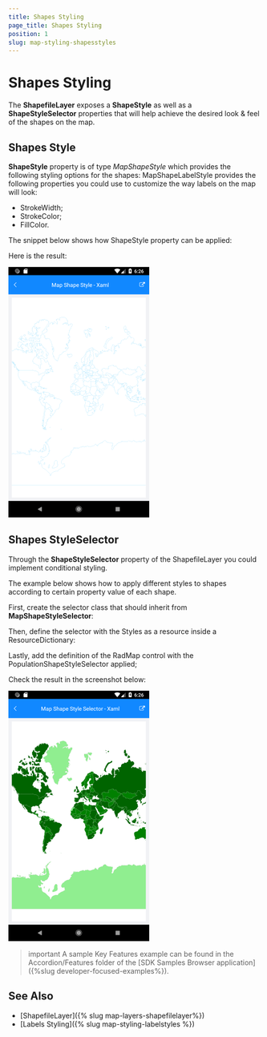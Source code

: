 ```yaml
---
title: Shapes Styling
page_title: Shapes Styling
position: 1
slug: map-styling-shapesstyles
---
```


# Shapes Styling

The **ShapefileLayer** exposes a **ShapeStyle** as well as a **ShapeStyleSelector** properties that will help achieve the desired look &amp; feel of the shapes on the map.

## Shapes Style

**ShapeStyle** property is of type *MapShapeStyle* which provides the following styling options for the shapes:
MapShapeLabelStyle provides the following properties you could use to customize the way labels on the map will look:

* StrokeWidth;
* StrokeColor;
* FillColor.

The snippet below shows how ShapeStyle property can be applied:

<snippet id='map-styling-shapeslstyle' />

Here is the result:

![Map Shapes Styling](../images/map_styling_shapestyle.png)

## Shapes StyleSelector

Through the **ShapeStyleSelector** property of the ShapefileLayer you could implement conditional styling. 

The example below shows how to apply different styles to shapes according to certain property value of each shape.

First, create the selector class that should inherit from **MapShapeStyleSelector**:

<snippet id='map-shapesstyleselector-code' />

Then, define the selector with the Styles as a resource inside a ResourceDictionary:

<snippet id='map-styling-shapeslstyleselector-styles' />

Lastly, add the definition of the RadMap control with the PopulationShapeStyleSelector applied;

<snippet id='map-styling-shapeslstyleselector-xaml' />

Check the result in the screenshot below:

![Map ShapeStyleSelector](../images/map_styling_shapestyleselector.png)

>important A sample Key Features example can be found in the Accordion/Features folder of the [SDK Samples Browser application]({%slug developer-focused-examples%}).

## See Also

- [ShapefileLayer]({% slug map-layers-shapefilelayer%})
- [Labels Styling]({% slug map-styling-labelstyles %})
